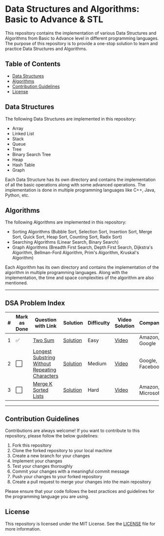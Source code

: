 

# Data Structures and Algorithms: Basic to Advance & STL 

This repository contains the implementation of various Data Structures and Algorithms from Basic to Advance level in different programming languages. The purpose of this repository is to provide a one-stop solution to learn and practice Data Structures and Algorithms.

## Table of Contents

- [Data Structures](#data-structures)
- [Algorithms](#algorithms)
- [Contribution Guidelines](#contribution-guidelines)
- [License](#license)

## Data Structures

The following Data Structures are implemented in this repository:

- Array
- Linked List
- Stack
- Queue
- Tree
- Binary Search Tree
- Heap
- Hash Table
- Graph

Each Data Structure has its own directory and contains the implementation of all the basic operations along with some advanced operations. The implementation is done in multiple programming languages like C++, Java, Python, etc.

## Algorithms

The following Algorithms are implemented in this repository:

- Sorting Algorithms (Bubble Sort, Selection Sort, Insertion Sort, Merge Sort, Quick Sort, Heap Sort, Counting Sort, Radix Sort)
- Searching Algorithms (Linear Search, Binary Search)
- Graph Algorithms (Breadth First Search, Depth First Search, Dijkstra's Algorithm, Bellman-Ford Algorithm, Prim's Algorithm, Kruskal's Algorithm)

Each Algorithm has its own directory and contains the implementation of the algorithm in multiple programming languages. Along with the implementation, the time and space complexities of the algorithm are also mentioned.

---

## DSA Problem Index

| # | Mark as Done | Question with Link                                                                                                           | Solution                                                                                         |  Difficulty | Video Solution                                    | Companies      | Pre-requisites       |
| - | -------------- | ------------------------------------------------------------------------------------------------------------------------------- | --------------------------------------------------------------------------------------------------- | ------------- | ---------------------------------------------------- | ----------------- | ----------------------- |
| 1 | ✅              | [Two Sum](https://leetcode.com/problems/two-sum/)                                                                               | [Solution](https://leetcode.com/problems/two-sum/solutions/)                                        | Easy          | [Video](https://www.youtube.com/watch?v=KLlXCFG5TnA) | Amazon, Google    | Arrays, Hash Map        |
| 2 | ⬜              | [Longest Substring Without Repeating Characters](https://leetcode.com/problems/longest-substring-without-repeating-characters/) | [Solution](https://leetcode.com/problems/longest-substring-without-repeating-characters/solutions/) | Medium        | [Video](https://www.youtube.com/watch?v=wiGpQwVHdE0) | Google, Facebook  | Sliding Window, HashSet |
| 3 | ⬜              | [Merge K Sorted Lists](https://leetcode.com/problems/merge-k-sorted-lists/)                                                     | [Solution](https://leetcode.com/problems/merge-k-sorted-lists/solutions/)                           | Hard          | [Video](https://www.youtube.com/watch?v=ptYUCjfNhJY) | Amazon, Microsoft | Heap, Linked List       |

---

## Contribution Guidelines

Contributions are always welcome! If you want to contribute to this repository, please follow the below guidelines:

1. Fork this repository
2. Clone the forked repository to your local machine
3. Create a new branch for your changes
4. Implement your changes
5. Test your changes thoroughly
6. Commit your changes with a meaningful commit message
7. Push your changes to your forked repository
8. Create a pull request to merge your changes into the main repository

Please ensure that your code follows the best practices and guidelines for the programming language you are using.

## License

This repository is licensed under the MIT License. See the [LICENSE](LICENSE) file for more information.
